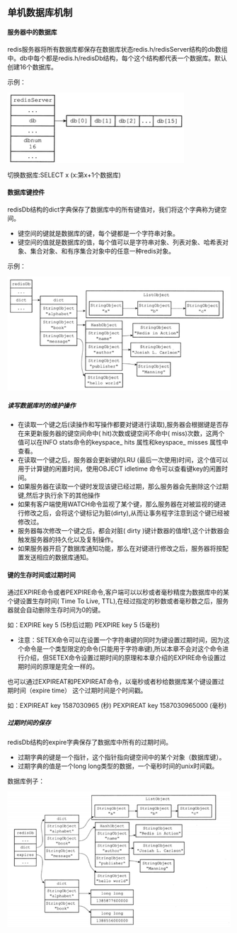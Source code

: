 ## 单机数据库机制

#### 服务器中的数据库

redis服务器将所有数据库都保存在数据库状态redis.h/redisServer结构的db数组中。db中每个都是redis.h/redisDb结构，每个这个结构都代表一个数据库。默认创建16个数据库。

示例：

![redisServer](img\redisServer.png)

切换数据库:SELECT x (x:第x+1个数据库)

#### 数据库键控件

redisDb结构的dict字典保存了数据库中的所有键值对，我们将这个字典称为键空间。

- 键空间的键就是数据库的键，每个键都是一个字符串对象。
- 键空间的值就是数据库的值，每个值可以是字符串对象、列表对象、哈希表对象、集合对象、和有序集合对象中的任意一种redis对象。

示例：

![redisDb](img\redisDb.png)

##### 读写数据库时的维护操作

- 在读取一个键之后(读操作和写操作都要对键进行读取),服务器会根据键是否存在来更新服务器的键空间命中( hit)次数或键空间不命中( miss)次数，这两个值可以在INFO stats命令的keyspace_ hits 属性和keyspace_ misses 属性中查看。
- 在读取一个键之后，服务器会更新键的LRU (最后一次使用)时间，这个值可以用于计算键的闲置时间，使用OBJECT idletime <key>命令可以查看键key的闲置时间。
- 如果服务器在读取一个键时发现该键已经过期，那么服务器会先删除这个过期键,然后才执行余下的其他操作
- 如果有客户端使用WATCH命令监视了某个键，那么服务器在对被监视的键进行修改之后，会将这个键标记为脏(dirty),从而让事务程字注意到这个键已经被修改过。
- 服务器每次修改一个键之后，都会对脏( dirty )键计数器的值增1,这个计数器会触发服务器的持久化以及复制操作。
- 如果服务器开启了数据库通知功能，那么在对键进行修改之后，服务器将按配置发送相应的数据库通知。

#### 键的生存时间或过期时间

通过EXPIRE命令或者PEXPIRE命令,客户端可以以秒或者毫秒精度为数据库中的某个键设置生存时间( Time To Live, TTL),在经过指定的秒数或者毫秒数之后，服务器就会自动删除生存时间为0的键。

如：EXPIRE key 5 (5秒后过期)  PEXPIRE key 5 (5毫秒)

- 注意：SETEX命令可以在设置一个字符串键的同时为键设置过期时间，因为这个命令是一个类型限定的命令(只能用于字符串键),所以本章不会对这个命令进行介绍，但SETEX命令设置过期时间的原理和本章介绍的EXPIRE命令设置过期时间的原理是完全一样的。

也可以通过EXPIREAT和PEXPIREAT命令，以毫秒或者秒给数据库某个键设置过期时间（expire time） 这个过期时间是个时间戳。

如：EXPIREAT key 1587030965 (秒) PEXPIREAT key 1587030965000 (毫秒)

##### 过期时间的保存

redisDb结构的expire字典保存了数据库中所有的过期时间。

- 过期字典的键是一个指针，这个指针指向键空间中的某个对象（数据库键）。
- 过期字典的值是一个long long类型的数据，一个毫秒时间的unix时间戳。

数据库例子：

![expire_redisDb](img\expire_redisDb.png)